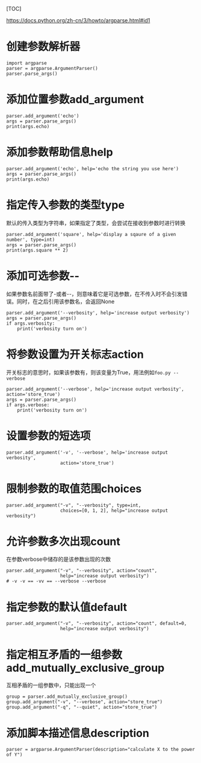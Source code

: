 [TOC]

https://docs.python.org/zh-cn/3/howto/argparse.html#id1

# 创建参数解析器

```
import argparse
parser = argparse.ArgumentParser()
parser.parse_args()
```

# 添加位置参数add_argument

```
parser.add_argument('echo')
args = parser.parse_args()
print(args.echo)
```

# 添加参数帮助信息help

```
parser.add_argument('echo', help='echo the string you use here')
args = parser.parse_args()
print(args.echo)
```

# 指定传入参数的类型type

默认的传入类型为字符串，如果指定了类型，会尝试在接收到参数时进行转换

```
parser.add_argument('square', help='display a sqaure of a given number', type=int)
args = parser.parse_args()
print(args.square ** 2)
```

# 添加可选参数--

如果参数名前面带了-或者--，则意味着它是可选参数，在不传入时不会引发错误。同时，在之后引用该参数名，会返回None

```
parser.add_argument('--verbosity', help='increase output verbosity')
args = parser.parse_args()
if args.verbosity:
	print('verbosity turn on')
```

# 将参数设置为开关标志action

开关标志的意思时，如果该参数有，则该变量为True，用法例如`foo.py --verbose`

```
parser.add_argument('--verbose', help='increase output verbosity', action='store_true')
args = parser.parse_args()
if args.verbose:
	print('verbosity turn on')
```

# 设置参数的短选项

```
parser.add_argument('-v', '--verbose', help='increase output verbosity', 
					action='store_true')
```

# 限制参数的取值范围choices

```
parser.add_argument("-v", "--verbosity", type=int, 
					choices=[0, 1, 2], help="increase output verbosity")
```

# 允许参数多次出现count

在参数verbose中储存的是该参数出现的次数

```
parser.add_argument("-v", "--verbosity", action="count",
                    help="increase output verbosity")
# -v -v == -vv == --verbose --verbose
```

# 指定参数的默认值default

```
parser.add_argument("-v", "--verbosity", action="count", default=0,
                    help="increase output verbosity")
```

# 指定相互矛盾的一组参数add_mutually_exclusive_group

互相矛盾的一组参数中，只能出现一个

```
group = parser.add_mutually_exclusive_group()
group.add_argument("-v", "--verbose", action="store_true")
group.add_argument("-q", "--quiet", action="store_true")
```

# 添加脚本描述信息description

```
parser = argparse.ArgumentParser(description="calculate X to the power of Y")
```

